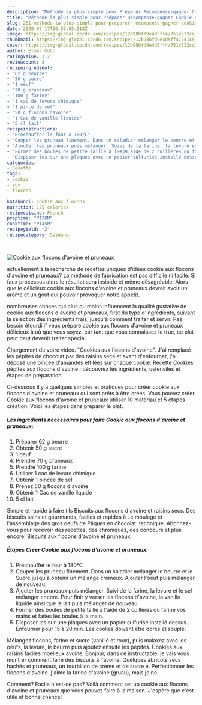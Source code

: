 ```yaml
---
description: "Méthode la plus simple pour Préparer Récompense-gagner Cookie aux flocons d&amp;#39;avoine et pruneaux"
title: "Méthode la plus simple pour Préparer Récompense-gagner Cookie aux flocons d&amp;#39;avoine et pruneaux"
slug: 251-methode-la-plus-simple-pour-preparer-recompense-gagner-cookie-aux-flocons-d-and-39-avoine-et-pruneaux
date: 2020-07-17T16:50:05.118Z
image: https://img-global.cpcdn.com/recipes/12b98bfd9e4d5ff4/751x532cq70/cookie-aux-flocons-davoine-et-pruneaux-photo-principale-de-la-recette.jpg
thumbnail: https://img-global.cpcdn.com/recipes/12b98bfd9e4d5ff4/751x532cq70/cookie-aux-flocons-davoine-et-pruneaux-photo-principale-de-la-recette.jpg
cover: https://img-global.cpcdn.com/recipes/12b98bfd9e4d5ff4/751x532cq70/cookie-aux-flocons-davoine-et-pruneaux-photo-principale-de-la-recette.jpg
author: Elmer Cobb
ratingvalue: 3.2
reviewcount: 8
recipeingredient:
- "62 g beurre"
- "50 g sucre"
- "1 oeuf"
- "70 g pruneaux"
- "100 g farine"
- "1 cac de levure chimique"
- "1 pince de sel"
- "50 g flocons davoine"
- "1 Cac de vanille liquide"
- "5 cl lait"
recipeinstructions:
- "Préchauffer le four à 180°C"
- "Couper les pruneau finement. Dans un saladier mélanger le beurre et le Sucre jusqu&#39;à obtenir un mélange crémeux. Ajouter l&#39;oeuf puis mélanger de nouveau."
- "Ajouter les pruneaux puis mélanger. Suivi de la farine, la levure et le sel mélanger encore. Pour finir y verser les flocons d&#39;avoine, la vanille liquide ainsi que le lait puis mélanger de nouveau."
- "Former des boules de petite taille à l&#39;aide de 2 cuillères ou fariné vos mains et faites les boules à la main."
- "Disposer les sur une plaques avec un papier sulfurisé installé dessus. Enfourner pour 15 à 20 min. Les coolies doivent être dorés et souple."
categories:
- Recette
tags:
- cookie
- aux
- flocons

katakunci: cookie aux flocons 
nutrition: 125 calories
recipecuisine: French
preptime: "PT38M"
cooktime: "PT45M"
recipeyield: "2"
recipecategory: Déjeuner

---
```



![Cookie aux flocons d&#39;avoine et pruneaux](https://img-global.cpcdn.com/recipes/12b98bfd9e4d5ff4/751x532cq70/cookie-aux-flocons-davoine-et-pruneaux-photo-principale-de-la-recette.jpg)

actuellement à la recherche de recettes uniques d'idées cookie aux flocons d&#39;avoine et pruneaux? La méthode de fabrication est pas difficile ni facile. Si faux processus alors le résultat sera insipide et même désagréable. Alors que le délicieux cookie aux flocons d&#39;avoine et pruneaux devrait avoir un arôme et un goût qui pouvoir provoquer notre appétit.

nombreuses choses qui plus ou moins influencent la qualité gustative de cookie aux flocons d&#39;avoine et pruneaux, first du type d'ingrédients, suivant la sélection des ingrédients frais, jusqu'à comment traiter et servir. Pas besoin étourdi if veux prépare cookie aux flocons d&#39;avoine et pruneaux délicieux à où que vous soyez, car tant que vous connaissez le truc, ce plat peut peut devenir traiter spécial.

Chargement de votre vidéo. &#34;Cookies aux flocons d&#39;avoine&#34;. J&#39;ai remplacé les pépites de chocolat par des raisins secs et avant d&#39;enfourner, j&#39;ai déposé une pincée d&#39;amandes effilées sur chaque cookie. Recette Cookies pépites aux flocons d&#39;avoine : découvrez les ingrédients, ustensiles et étapes de préparation.


Ci-dessous il y a quelques simples et pratiques pour créer cookie aux flocons d&#39;avoine et pruneaux qui sont prêts à être créés. Vous pouvez créer Cookie aux flocons d&#39;avoine et pruneaux utiliser 10 matériau et 5 étapes création. Voici les étapes dans préparer le plat.

<!--inarticleads1-->

##### Les ingrédients nécessaires pour faire Cookie aux flocons d&#39;avoine et pruneaux:

1. Préparer 62 g beurre
1. Obtenir 50 g sucre
1.  1 oeuf
1. Prendre 70 g pruneaux
1. Prendre 100 g farine
1. Utiliser 1 cac de levure chimique
1. Obtenir 1 pincée de sel
1. Prenez 50 g flocons d&#39;avoine
1. Obtenir 1 Cac de vanille liquide
1.  5 cl lait


Simple et rapide à faire (ils Biscuits aux flocons d&#39;avoine et raisins secs. Des biscuits sains et gourmands, faciles et rapides à Le moulage et l&#39;assemblage des gros oeufs de Pâques en chocolat. technique. Abonnez-vous pour recevoir des recettes, des chroniques, des concours et plus encore! Biscuits aux flocons d&#39;avoine et pruneaux. 

<!--inarticleads2-->

##### Étapes Créer Cookie aux flocons d&#39;avoine et pruneaux:

1. Préchauffer le four à 180°C
1. Couper les pruneau finement. Dans un saladier mélanger le beurre et le Sucre jusqu&#39;à obtenir un mélange crémeux. Ajouter l&#39;oeuf puis mélanger de nouveau.
1. Ajouter les pruneaux puis mélanger. Suivi de la farine, la levure et le sel mélanger encore. Pour finir y verser les flocons d&#39;avoine, la vanille liquide ainsi que le lait puis mélanger de nouveau.
1. Former des boules de petite taille à l&#39;aide de 2 cuillères ou fariné vos mains et faites les boules à la main.
1. Disposer les sur une plaques avec un papier sulfurisé installé dessus. Enfourner pour 15 à 20 min. Les coolies doivent être dorés et souple.


Mélangez flocons, farine et sucre (vanillé et roux), puis malaxez avec les oeufs, la levure, le beurre puis ajoutez ensuite les pépites. Cookies aux raisins faciles moelleux avoine. Bonjour, dans ce instructable, je vais vous montrer comment faire des biscuits à l&#39;avoine. Quelques abricots secs hachés et pruneaux, un tourbillon de crème et de sucre e. Perfectionner les flocons d&#39;avoine. j&#39;aime la farine d&#39;avoine (gruau), mais je ne. 


Comment? Facile n'est-ce pas? Voilà comment set up cookie aux flocons d&#39;avoine et pruneaux que vous pouvez faire à la maison. J'espère que c'est utile et bonne chance!
